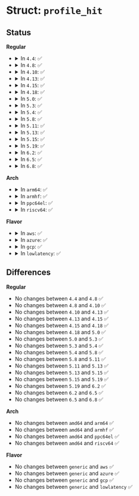 # Struct: <code>profile_hit</code>

## Status
<b>Regular</b>
<ul>
<li>
<details>
<summary>In <code>4.4</code>: ✅</summary>

```c
struct profile_hit {
    u32 pc;
    u32 hits;
};
```
</details>
</li>
<li>
<details>
<summary>In <code>4.8</code>: ✅</summary>

```c
struct profile_hit {
    u32 pc;
    u32 hits;
};
```
</details>
</li>
<li>
<details>
<summary>In <code>4.10</code>: ✅</summary>

```c
struct profile_hit {
    u32 pc;
    u32 hits;
};
```
</details>
</li>
<li>
<details>
<summary>In <code>4.13</code>: ✅</summary>

```c
struct profile_hit {
    u32 pc;
    u32 hits;
};
```
</details>
</li>
<li>
<details>
<summary>In <code>4.15</code>: ✅</summary>

```c
struct profile_hit {
    u32 pc;
    u32 hits;
};
```
</details>
</li>
<li>
<details>
<summary>In <code>4.18</code>: ✅</summary>

```c
struct profile_hit {
    u32 pc;
    u32 hits;
};
```
</details>
</li>
<li>
<details>
<summary>In <code>5.0</code>: ✅</summary>

```c
struct profile_hit {
    u32 pc;
    u32 hits;
};
```
</details>
</li>
<li>
<details>
<summary>In <code>5.3</code>: ✅</summary>

```c
struct profile_hit {
    u32 pc;
    u32 hits;
};
```
</details>
</li>
<li>
<details>
<summary>In <code>5.4</code>: ✅</summary>

```c
struct profile_hit {
    u32 pc;
    u32 hits;
};
```
</details>
</li>
<li>
<details>
<summary>In <code>5.8</code>: ✅</summary>

```c
struct profile_hit {
    u32 pc;
    u32 hits;
};
```
</details>
</li>
<li>
<details>
<summary>In <code>5.11</code>: ✅</summary>

```c
struct profile_hit {
    u32 pc;
    u32 hits;
};
```
</details>
</li>
<li>
<details>
<summary>In <code>5.13</code>: ✅</summary>

```c
struct profile_hit {
    u32 pc;
    u32 hits;
};
```
</details>
</li>
<li>
<details>
<summary>In <code>5.15</code>: ✅</summary>

```c
struct profile_hit {
    u32 pc;
    u32 hits;
};
```
</details>
</li>
<li>
<details>
<summary>In <code>5.19</code>: ✅</summary>

```c
struct profile_hit {
    u32 pc;
    u32 hits;
};
```
</details>
</li>
<li>
<details>
<summary>In <code>6.2</code>: ✅</summary>

```c
struct profile_hit {
    u32 pc;
    u32 hits;
};
```
</details>
</li>
<li>
<details>
<summary>In <code>6.5</code>: ✅</summary>

```c
struct profile_hit {
    u32 pc;
    u32 hits;
};
```
</details>
</li>
<li>
<details>
<summary>In <code>6.8</code>: ✅</summary>

```c
struct profile_hit {
    u32 pc;
    u32 hits;
};
```
</details>
</li>
</ul>
<b>Arch</b>
<ul>
<li>
<details>
<summary>In <code>arm64</code>: ✅</summary>

```c
struct profile_hit {
    u32 pc;
    u32 hits;
};
```
</details>
</li>
<li>
<details>
<summary>In <code>armhf</code>: ✅</summary>

```c
struct profile_hit {
    u32 pc;
    u32 hits;
};
```
</details>
</li>
<li>
<details>
<summary>In <code>ppc64el</code>: ✅</summary>

```c
struct profile_hit {
    u32 pc;
    u32 hits;
};
```
</details>
</li>
<li>
<details>
<summary>In <code>riscv64</code>: ✅</summary>

```c
struct profile_hit {
    u32 pc;
    u32 hits;
};
```
</details>
</li>
</ul>
<b>Flavor</b>
<ul>
<li>
<details>
<summary>In <code>aws</code>: ✅</summary>

```c
struct profile_hit {
    u32 pc;
    u32 hits;
};
```
</details>
</li>
<li>
<details>
<summary>In <code>azure</code>: ✅</summary>

```c
struct profile_hit {
    u32 pc;
    u32 hits;
};
```
</details>
</li>
<li>
<details>
<summary>In <code>gcp</code>: ✅</summary>

```c
struct profile_hit {
    u32 pc;
    u32 hits;
};
```
</details>
</li>
<li>
<details>
<summary>In <code>lowlatency</code>: ✅</summary>

```c
struct profile_hit {
    u32 pc;
    u32 hits;
};
```
</details>
</li>
</ul>

## Differences
<b>Regular</b>
<ul>
<li>
No changes between <code>4.4</code> and <code>4.8</code> ✅
</li>
<li>
No changes between <code>4.8</code> and <code>4.10</code> ✅
</li>
<li>
No changes between <code>4.10</code> and <code>4.13</code> ✅
</li>
<li>
No changes between <code>4.13</code> and <code>4.15</code> ✅
</li>
<li>
No changes between <code>4.15</code> and <code>4.18</code> ✅
</li>
<li>
No changes between <code>4.18</code> and <code>5.0</code> ✅
</li>
<li>
No changes between <code>5.0</code> and <code>5.3</code> ✅
</li>
<li>
No changes between <code>5.3</code> and <code>5.4</code> ✅
</li>
<li>
No changes between <code>5.4</code> and <code>5.8</code> ✅
</li>
<li>
No changes between <code>5.8</code> and <code>5.11</code> ✅
</li>
<li>
No changes between <code>5.11</code> and <code>5.13</code> ✅
</li>
<li>
No changes between <code>5.13</code> and <code>5.15</code> ✅
</li>
<li>
No changes between <code>5.15</code> and <code>5.19</code> ✅
</li>
<li>
No changes between <code>5.19</code> and <code>6.2</code> ✅
</li>
<li>
No changes between <code>6.2</code> and <code>6.5</code> ✅
</li>
<li>
No changes between <code>6.5</code> and <code>6.8</code> ✅
</li>
</ul>
<b>Arch</b>
<ul>
<li>
No changes between <code>amd64</code> and <code>arm64</code> ✅
</li>
<li>
No changes between <code>amd64</code> and <code>armhf</code> ✅
</li>
<li>
No changes between <code>amd64</code> and <code>ppc64el</code> ✅
</li>
<li>
No changes between <code>amd64</code> and <code>riscv64</code> ✅
</li>
</ul>
<b>Flavor</b>
<ul>
<li>
No changes between <code>generic</code> and <code>aws</code> ✅
</li>
<li>
No changes between <code>generic</code> and <code>azure</code> ✅
</li>
<li>
No changes between <code>generic</code> and <code>gcp</code> ✅
</li>
<li>
No changes between <code>generic</code> and <code>lowlatency</code> ✅
</li>
</ul>
